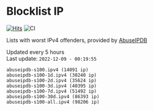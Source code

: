 # Blocklist IP

[![Hits](https://hits.seeyoufarm.com/api/count/incr/badge.svg?url=https%3A%2F%2Fgithub.com%2Fborestad%2Fblocklist-ip%2F&count_bg=%2379C83D&title_bg=%23555555&icon=&icon_color=%23E7E7E7&title=hits&edge_flat=false)](https://hits.seeyoufarm.com)  ![CI](https://img.shields.io/github/workflow/status/borestad/blocklist-ip/CI?style=flat-square)

Lists with worst IPv4 offenders, provided by [AbuseIPDB](https://www.abuseipdb.com/)

<!-- FOOTER-PLACEHOLDER -->
Updated every 5 hours<br>
Last update: `2022-12-09 - 00:19:55`
```
abuseipdb-s100.ipv4 (14091 ip)
abuseipdb-s100-1d.ipv4 (30240 ip)
abuseipdb-s100-2d.ipv4 (35624 ip)
abuseipdb-s100-3d.ipv4 (40395 ip)
abuseipdb-s100-7d.ipv4 (51492 ip)
abuseipdb-s100-30d.ipv4 (86393 ip)
abuseipdb-s100-all.ipv4 (98206 ip)
```
